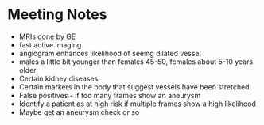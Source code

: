 # Meeting Notes

- MRIs done by GE
- fast active imaging
- angiogram enhances likelihood of seeing dilated vessel
- males a little bit younger than females 45-50, females about 5-10 years older
- Certain kidney diseases
- Certain markers in the body that suggest vessels have been stretched
- False positives - if too many frames show an aneurysm
- Identify a patient as at high risk if multiple frames show a high likelihood
- Maybe get an aneurysm check or so